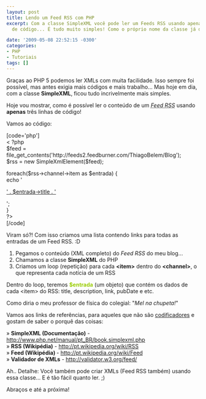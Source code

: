 ```yaml
---
layout: post
title: Lendo um Feed RSS com PHP
excerpt: Com a classe SimpleXML você pode ler um Feeds RSS usando apenas três linhas
  de código... É tudo muito simples! Como o próprio nome da classe já diz.

date: '2009-05-08 22:52:15 -0300'
categories:
- PHP
- Tutoriais
tags: []
---
```

<p>Graças ao PHP 5 podemos ler XMLs com muita facilidade. Isso sempre foi possível, mas antes exigia mais códigos e mais trabalho... Mas hoje em dia, com a classe <strong>SimpleXML</strong>, ficou tudo incrivelmente mais simples.</p>
<p>Hoje vou mostrar, como é possível ler o conteúdo de um <abbr title="Really Simple Syndication"><em>Feed RSS</em></abbr> usando <strong>apenas</strong> três linhas de código!</p>
<p>Vamos ao código:</p>
<p>[code='php']<br />
< ?php<br />
$feed = file_get_contents('http://feeds2.feedburner.com/ThiagoBelem/Blog');<br />
$rss = new SimpleXmlElement($feed);</p>
<p>foreach($rss->channel->item as $entrada) {<br />
echo '
<p><a href="' . $entrada->link . '" title="' . $entrada->title . '">' . $entrada->title . '</a></p>
<p>';<br />
}<br />
?><br />
[/code]</p>
<p>Viram só?! Com isso criamos uma lista contendo links para todas as entradas de um Feed RSS. :D</p>
<ol>
<li>Pegamos o conteúdo (XML completo) do <em>Feed RSS</em> do meu blog...</li>
<li>Chamamos a classe <strong>SimpleXML</strong> do PHP</li>
<li>Criamos um loop (repetição) para cada <strong>&lt;item&gt;</strong> dentro do <strong>&lt;channel&gt;</strong>, o que representa cada notícia de um RSS</li>
</ol>
<p>Dentro do loop, teremos <span style="color: #99cc00;"><strong>$entrada</strong></span> (um objeto) que contém os dados de cada &lt;item&gt; do RSS: title, description, link, pubDate e etc.</p>
<p>Como diria o meu professor de física do colegial: "<em>Mel na chupeta!</em>"</p>
<p>Vamos aos links de referências, para aqueles que não são <a href="http://blog.thiagobelem.net/vida-pessoal/codificadores-e-programadores/" target="_parent">codificadores</a> e gostam de saber o porquê das coisas:</p>
<p>» <strong>SimpleXML (Documentação)</strong> - <a href="http://www.php.net/manual/pt_BR/book.simplexml.php" target="_blank">http://www.php.net/manual/pt_BR/book.simplexml.php</a><br />
» <strong>RSS (Wikipédia)</strong> - <a href="http://pt.wikipedia.org/wiki/RSS" target="_blank">http://pt.wikipedia.org/wiki/RSS<br />
</a>» <strong>Feed (Wikipédia) </strong>- <a href="http://pt.wikipedia.org/wiki/Feed" target="_blank">http://pt.wikipedia.org/wiki/Feed<br />
</a>» <strong>Validador de XMLs</strong> - <a href="http://validator.w3.org/feed/" target="_blank">http://validator.w3.org/feed/</a></p>
<p>Ah.. Detalhe: Você também pode criar XMLs (Feed RSS também) usando essa classe... E é tão fácil quanto ler. ;)</p>
<p>Abraços e até a próxima!</p>
